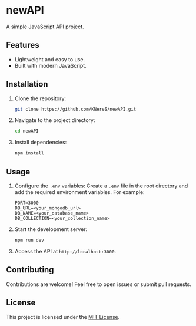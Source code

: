 # newAPI

A simple JavaScript API project.

## Features

- Lightweight and easy to use.
- Built with modern JavaScript.

## Installation

1. Clone the repository:
   ```bash
   git clone https://github.com/KNereS/newAPI.git
   ```
2. Navigate to the project directory:
   ```bash
   cd newAPI
   ```
3. Install dependencies:
   ```bash
   npm install
   ```

## Usage

1. Configure the `.env` variables:
   Create a `.env` file in the root directory and add the required environment variables. For example:
   ```env
   PORT=3000
   DB_URL=<your_mongodb_url>
   DB_NAME=<your_database_name>
   DB_COLLECTION=<your_collection_name>
   ```
2. Start the development server:
   ```bash
   npm run dev
   ```
3. Access the API at `http://localhost:3000`.

## Contributing

Contributions are welcome! Feel free to open issues or submit pull requests.

## License

This project is licensed under the [MIT License](LICENSE).
